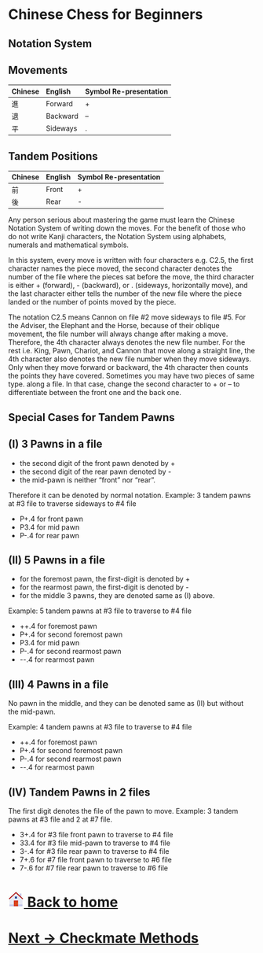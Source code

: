 # Chinese Chess for Beginners

## Notation System

Movements
------

| Chinese | English | Symbol Re-presentation|
| --------|:--------|------|
| 進 | Forward  | + |
| 退 | Backward | – |
| 平 | Sideways | . |

Tandem Positions
------
| Chinese | English | Symbol Re-presentation|
|--------|:------|-------|
| 前 |Front | + |
| 後 | Rear | - |

Any person serious about mastering the game must learn the Chinese Notation System of writing down the moves. For the benefit of those who do not write Kanji characters, the Notation System using alphabets, numerals and mathematical symbols.

In this system, every move is written with four characters e.g. C2.5, the first character names the piece moved, the second character denotes the number of the file where the pieces sat before the move, the third character is either + (forward), - (backward), or . (sideways, horizontally move), and the last character either tells the number of the new file where the piece landed or the number of points moved by the piece.

The notation C2.5 means Cannon on file #2 move sideways to file #5. For the Adviser, the Elephant and the Horse, because of their oblique movement, the file number will always change after making a move. Therefore, the 4th character always denotes the new file number. For the rest i.e. King, Pawn, Chariot, and Cannon that move along a straight line, the 4th character also denotes the new file number when they move sideways. Only when they move forward or backward, the 4th character then counts the points they have covered. Sometimes you may have two pieces of same type. along a file. In that case, change the second character to + or – to differentiate between the front one and the back one.

Special Cases for Tandem Pawns
------
(I) 3 Pawns in a file
------
* the second digit of the front pawn denoted by +
* the second digit of the rear pawn denoted by -
* the mid-pawn is neither “front” nor “rear”.

Therefore it can be denoted by normal notation.
Example: 3 tandem pawns at #3 file to traverse sideways to #4 file
* P+.4  for front pawn
* P3.4  for mid pawn
* P-.4  for rear pawn

(II) 5 Pawns in a file
------
* for the foremost pawn, the first-digit is denoted by +
* for the rearmost pawn, the first-digit is denoted by -
* for the middle 3 pawns, they are denoted same as (I) above.

Example: 5 tandem pawns at #3 file to traverse to #4 file
* ++.4  for foremost pawn
* P+.4  for second foremost pawn
* P3.4  for mid pawn
* P-.4  for second rearmost pawn
* --.4  for rearmost pawn

(III) 4 Pawns in a file
------
No pawn in the middle, and they can be denoted same as (II) but without the mid-pawn.

Example:  4 tandem pawns at #3 file to traverse to #4 file
* ++.4  for foremost pawn
* P+.4  for second foremost pawn
* P-.4  for second rearmost pawn
* --.4  for rearmost pawn

(IV)  Tandem Pawns in 2 files
------
The first digit denotes the file of the pawn to move.
Example:  3 tandem pawns at #3 file and 2 at #7 file.
* 3+.4  for #3 file front pawn to traverse to #4 file
* 33.4  for #3 file mid-pawn to traverse to #4 file
* 3-.4  for #3 file rear pawn to traverse to #4 file
* 7+.6  for #7 file front pawn to traverse to #6 file
* 7-.6  for #7 file rear pawn to traverse to #6 file

# [![appstore](images/home-icon.jpg) Back to home](README.md)
# [ Next -> Checkmate Methods](checkmate.md)
